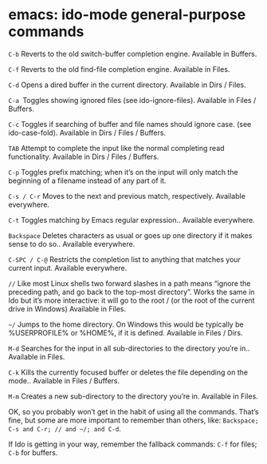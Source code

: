 # emacs: ido-mode general-purpose commands

`C-b` Reverts to the old switch-buffer completion engine. Available in Buffers.

`C-f` Reverts to the old find-file completion engine. Available in Files.

`C-d` Opens a dired buffer in the current directory. Available in Dirs / Files.

`C-a `Toggles showing ignored files (see ido-ignore-files). Available in Files / Buffers.

`C-c` Toggles if searching of buffer and file names should ignore case. (see ido-case-fold). Available in Dirs / Files / Buffers.

`TAB` Attempt to complete the input like the normal completing read functionality. Available in Dirs / Files / Buffers.

`C-p` Toggles prefix matching; when it’s on the input will only match the beginning of a filename instead of any part of it.

`C-s / C-r` Moves to the next and previous match, respectively. Available everywhere.

`C-t` Toggles matching by Emacs regular expression.. Available everywhere.

`Backspace` Deletes characters as usual or goes up one directory if it makes sense to do so.. Available everywhere.

`C-SPC / C-@` Restricts the completion list to anything that matches your current input. Available everywhere.

``//`` Like most Linux shells two forward slashes in a path means “ignore the preceding path, and go back to the top-most directory”. Works the same in Ido but it’s more interactive: it will go to the root / (or the root of the current drive in Windows) Available in Files.

``~/`` Jumps to the home directory. On Windows this would be typically be %USERPROFILE% or %HOME%, if it is defined. Available in Files / Dirs.

`M-d` Searches for the input in all sub-directories to the directory you’re in.. Available in Files.

`C-k` Kills the currently focused buffer or deletes the file depending on the mode.. Available in Files / Buffers.

`M-m` Creates a new sub-directory to the directory you’re in. Available in Files.

OK, so you probably won’t get in the habit of using all the commands. That’s fine, but some are more important to remember than others, like: `Backspace; C-s and C-r; // and ~/; and C-d`.

If Ido is getting in your way, remember the fallback commands: `C-f` for files; `C-b` for buffers.
